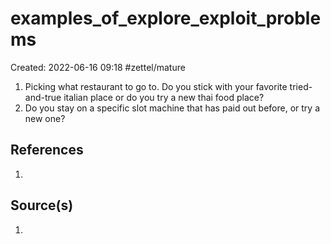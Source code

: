 # examples_of_explore_exploit_problems
Created: 2022-06-16 09:18
#zettel/mature

1. Picking what restaurant to go to. Do you stick with your favorite tried-and-true italian place or do you try a new thai food place?
2. Do you stay on a specific slot machine that has paid out before, or try a new one?

## References
1.

## Source(s)
1.